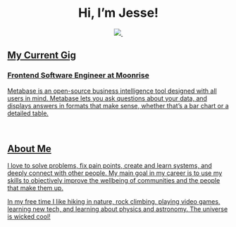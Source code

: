 <h1 align="center"> Hi, I’m Jesse! </h1>

<p align='center'>
  
  <a href="https://www.linkedin.com/in/jessesdevaney/">
    <img src="https://img.shields.io/badge/linkedin-%230077B5.svg?&style=for-the-badge&logo=linkedin&logoColor=white"
  </a>&nbsp;
  
</p>
  
<h2> My Current Gig </h2>
<h3> Frontend Software Engineer at Moonrise </h3>

Metabase is an open-source business intelligence tool designed with all users in mind. Metabase lets you ask questions about your data, and displays answers in formats that make sense, whether that’s a bar chart or a detailed table.


<br>
<h2> About Me </h2>

I love to solve problems, fix pain points, create and learn systems, and deeply connect with other people. My main goal in my career is to use my skills to objectively improve the wellbeing of communities and the people that make them up.

In my free time I like hiking in nature, rock climbing, playing video games, learning new tech, and learning about physics and astronomy. The universe is wicked cool!



<!---
JesseSDevaney/JesseSDevaney is a ✨ special ✨ repository because its `README.md` (this file) appears on your GitHub profile.
You can click the Preview link to take a look at your changes.
--->

